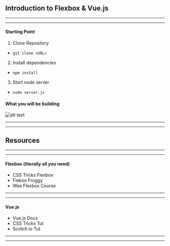 ## Introduction to Flexbox & Vue.js

----
----
#### Starting Point
1) Clone Repository
- `git clone <URL>`

2) Install dependencies
- `npm install`

3) Start node server
- `node server.js`


#### What you will be building

![alt text](https://www.dropbox.com/s/eg4wpktwsfe9u22/Screenshot%202017-04-07%2013.47.31.png?raw=1)




----
----

## Resources

----
----

#### Flexbox (literally all you need)

- CSS Tricks Flexbox
- Flebox Froggy
- Wes Flexbox Course

----
----

#### Vue.js
- Vue.js Docs
- CSS Tricks Tut
- Scotch.io Tut

----
----
